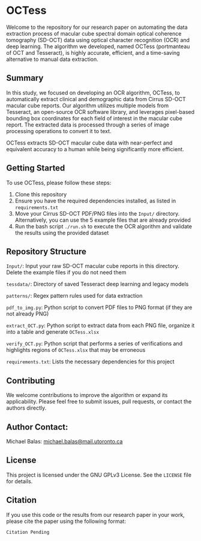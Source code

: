 # OCTess
Welcome to the repository for our research paper on automating the data extraction process of macular cube spectral domain optical coherence tomography (SD-OCT) data using optical character recognition (OCR) and deep learning. The algorithm we developed, named OCTess (portmanteau of OCT and Tesseract), is highly accurate, efficient, and a time-saving alternative to manual data extraction.

## Summary
In this study, we focused on developing an OCR algorithm, OCTess, to automatically extract clinical and demographic data from Cirrus SD-OCT macular cube reports. Our algorithm utilizes multiple models from Tesseract, an open-source OCR software library, and leverages pixel-based bounding box coordinates for each field of interest in the macular cube report. The extracted data is processed through a series of image processing operations to convert it to text.

OCTess extracts SD-OCT macular cube data with near-perfect and equivalent accuracy to a human while being significantly more efficient.

## Getting Started
To use OCTess, please follow these steps:
1. Clone this repository
2. Ensure you have the required dependencies installed, as listed in ```requirements.txt```
3. Move your Cirrus SD-OCT PDF/PNG files into the ```Input/``` directory. Alternatively, you can use the 5 example files that are already provided
4. Run the bash script ```./run.sh``` to execute the OCR algorithm and validate the results using the provided dataset

## Repository Structure
```Input/```: Input your raw SD-OCT macular cube reports in this directory. Delete the example files if you do not need them

```tessdata/```: Directory of saved Tesseract deep learning and legacy models

```patterns/```: Regex pattern rules used for data extraction

```pdf_to_img.py```: Python script to convert PDF files to PNG format (if they are not already PNG)

```extract_OCT.py```: Python script to extract data from each PNG file, organize it into a table and generate ```OCTess.xlsx```

```verify_OCT.py```: Python script that performs a series of verifications and highlights regions of ```OCTess.xlsx``` that may be erroneous

```requirements.txt```: Lists the necessary dependencies for this project


## Contributing
We welcome contributions to improve the algorithm or expand its applicability. Please feel free to submit issues, pull requests, or contact the authors directly.

## Author Contact:
Michael Balas: [michael.balas@mail.utoronto.ca](mailto:michael.balas@mail.utoronto.ca?subject=[GitHub]%20OCTess%20Inquiry)

## License
This project is licensed under the GNU GPLv3 License. See the ```LICENSE``` file for details.

## Citation
If you use this code or the results from our research paper in your work, please cite the paper using the following format:

```Citation Pending```
